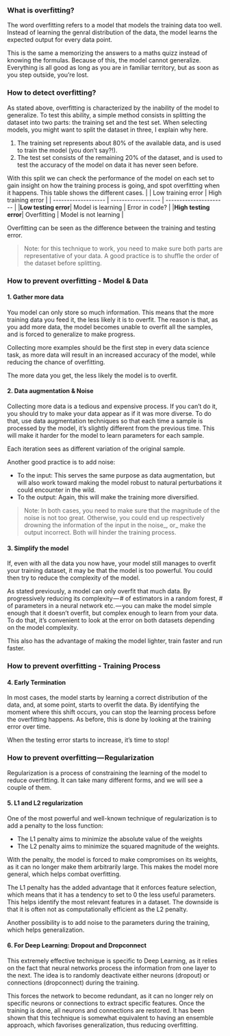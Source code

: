 ### What is overfitting?

The word overfitting refers to a model that models the training data too well. Instead of learning the genral distribution of the data, the model learns the expected output for every data point.

This is the same a memorizing the answers to a maths quizz instead of knowing the formulas. Because of this, the model cannot generalize. Everything is all good as long as you are in familiar territory, but as soon as you step outside, you’re lost.

### How to detect overfitting?

As stated above, overfitting is characterized by the inability of the model to generalize. To test this ability, a simple method consists in splitting the dataset into two parts: the training set and the test set. When selecting models, you might want to split the dataset in three, I explain why here.

1. The training set represents about 80% of the available data, and is used to train the model (you don’t say?!).
2. The test set consists of the remaining 20% of the dataset, and is used to test the accuracy of the model on data it has never seen before.

With this split we can check the performance of the model on each set to gain insight on how the training process is going, and spot overfitting when it happens. This table shows the different cases.
|                     | Low training error |   High training error  |
| ------------------- | ------------------ | ---------------------- |
|__Low testing error__| Model is learning  |     Error in code?     |
|__High testing error__|    Overfitting    | Model is not learning  |

Overfitting can be seen as the difference between the training and testing error.

> Note: for this technique to work, you need to make sure both parts are representative of your data. A good practice is to shuffle the order of the dataset before splitting.

### How to prevent overfitting - Model & Data

#### 1. Gather more data

You model can only store so much information. This means that the more training data you feed it, the less likely it is to overfit. The reason is that, as you add more data, the model becomes unable to overfit all the samples, and is forced to generalize to make progress.

Collecting more examples should be the first step in every data science task, as more data will result in an increased accuracy of the model, while reducing the chance of overfitting.

The more data you get, the less likely the model is to overfit.

#### 2. Data augmentation & Noise

Collecting more data is a tedious and expensive process. If you can’t do it, you should try to make your data appear as if it was more diverse. To do that, use data augmentation techniques so that each time a sample is processed by the model, it’s slightly different from the previous time. This will make it harder for the model to learn parameters for each sample.

Each iteration sees as different variation of the original sample.

Another good practice is to add noise:
- To the input: This serves the same purpose as data augmentation, but will also work toward making the model robust to natural perturbations it could encounter in the wild.
- To the output: Again, this will make the training more diversified.
> Note: In both cases, you need to make sure that the magnitude of the noise is not too great. Otherwise, you could end up respectively drowning the information of the input in the noise_, or_ make the output incorrect. Both will hinder the training process.

#### 3. Simplify the model

If, even with all the data you now have, your model still manages to overfit your training dataset, it may be that the model is too powerful. You could then try to reduce the complexity of the model.

As stated previously, a model can only overfit that much data. By progressively reducing its complexity — # of estimators in a random forest, # of parameters in a neural network etc. — you can make the model simple enough that it doesn’t overfit, but complex enough to learn from your data. To do that, it’s convenient to look at the error on both datasets depending on the model complexity.

This also has the advantage of making the model lighter, train faster and run faster.

### How to prevent overfitting - Training Process

#### 4. Early Termination

In most cases, the model starts by learning a correct distribution of the data, and, at some point, starts to overfit the data. By identifying the moment where this shift occurs, you can stop the learning process before the overfitting happens. As before, this is done by looking at the training error over time.

When the testing error starts to increase, it’s time to stop!

### How to prevent overfitting — Regularization

Regularization is a process of constraining the learning of the model to reduce overfitting. It can take many different forms, and we will see a couple of them.

#### 5. L1 and L2 regularization

One of the most powerful and well-known technique of regularization is to add a penalty to the loss function:

- The L1 penalty aims to minimize the absolute value of the weights
- The L2 penalty aims to minimize the squared magnitude of the weights.

With the penalty, the model is forced to make compromises on its weights, as it can no longer make them arbitrarily large. This makes the model more general, which helps combat overfitting.

The L1 penalty has the added advantage that it enforces feature selection, which means that it has a tendency to set to 0 the less useful parameters. This helps identify the most relevant features in a dataset. The downside is that it is often not as computationally efficient as the L2 penalty.

Another possibility is to add noise to the parameters during the training, which helps generalization.

#### 6. For Deep Learning: Dropout and Dropconnect
This extremely effective technique is specific to Deep Learning, as it relies on the fact that neural networks process the information from one layer to the next. The idea is to randomly deactivate either neurons (dropout) or connections (dropconnect) during the training.

This forces the network to become redundant, as it can no longer rely on specific neurons or connections to extract specific features. Once the training is done, all neurons and connections are restored. It has been shown that this technique is somewhat equivalent to having an ensemble approach, which favorises generalization, thus reducing overfitting.
